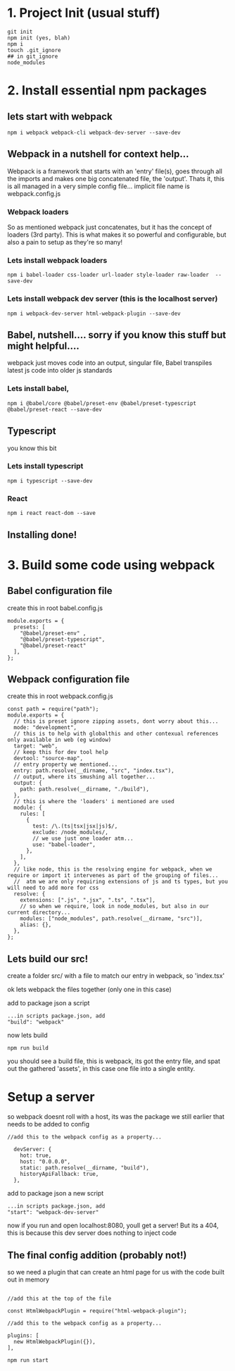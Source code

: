 # 1. Project Init (usual stuff)

```
git init
npm init (yes, blah)
npm i
touch .git_ignore
## in git_ignore
node_modules

```

# 2. Install essential npm packages

## lets start with webpack

```
npm i webpack webpack-cli webpack-dev-server --save-dev
```

## Webpack in a nutshell for context help...

Webpack is a framework that starts with an 'entry' file(s), goes through all the imports and makes one big concatenated file, the 'output'. Thats it, this is all managed in a very simple config file... implicit file name is webpack.config.js

### Webpack loaders

So as mentioned webpack just concatenates, but it has the concept of loaders (3rd party). This is what makes it so powerful and configurable, but also a pain to setup as they're so many!

### Lets install webpack loaders

```
npm i babel-loader css-loader url-loader style-loader raw-loader  --save-dev
```

### Lets install webpack dev server (this is the localhost server)

```
npm i webpack-dev-server html-webpack-plugin --save-dev
```

## Babel, nutshell.... sorry if you know this stuff but might helpful....

webpack just moves code into an output, singular file, Babel transpiles latest js code into older js standards

### Lets install babel,

```
npm i @babel/core @babel/preset-env @babel/preset-typescript @babel/preset-react --save-dev
```

## Typescript

you know this bit

### Lets install typescript

```
npm i typescript --save-dev
```

### React

```
npm i react react-dom --save
```

## Installing done!

# 3. Build some code using webpack

## Babel configuration file

create this in root
babel.config.js

```
module.exports = {
  presets: [
    "@babel/preset-env" ,
    "@babel/preset-typescript",
    "@babel/preset-react"
  ],
};
```

## Webpack configuration file

create this in root
webpack.config.js

```
const path = require("path");
module.exports = {
  // this is preset ignore zipping assets, dont worry about this...
  mode: "development",
  // this is to help with globalthis and other contexual references only available in web (eg window)
  target: "web",
  // keep this for dev tool help
  devtool: "source-map",
  // entry property we mentioned...
  entry: path.resolve(__dirname, "src", "index.tsx"),
  // output, where its smushing all together...
  output: {
    path: path.resolve(__dirname, "./build"),
  },
  // this is where the 'loaders' i mentioned are used
  module: {
    rules: [
      {
        test: /\.(ts|tsx|jsx|js)$/,
        exclude: /node_modules/,
        // we use just one loader atm...
        use: "babel-loader",
      },
    ],
  },
  // like node, this is the resolving engine for webpack, when we require or import it intervenes as part of the grouping of files...
  //  atm we are only requiring extensions of js and ts types, but you will need to add more for css
  resolve: {
    extensions: [".js", ".jsx", ".ts", ".tsx"],
    // so when we require, look in node_modules, but also in our current directory...
    modules: ["node_modules", path.resolve(__dirname, "src")],
    alias: {},
  },
};
```

## Lets build our src!

create a folder src/ with a file to match our entry in webpack, so 'index.tsx'

ok lets webpack the files together (only one in this case)

add to package json a script

```
...in scripts package.json, add
"build": "webpack"
```

now lets build

```
npm run build
```

you should see a build file, this is webpack, its got the entry file, and spat out the gathered 'assets', in this case one file into a single entity.

# Setup a server

so webpack doesnt roll with a host, its was the package we still earlier that needs to be added to config

```
//add this to the webpack config as a property...

  devServer: {
    hot: true,
    host: "0.0.0.0",
    static: path.resolve(__dirname, "build"),
    historyApiFallback: true,
  },

```

add to package json a new script

```
...in scripts package.json, add
"start": "webpack-dev-server"
```

now if you run and open localhost:8080, youll get a server! But its a 404, this is because this dev server does nothing to inject code

## The final config addition (probably not!)

so we need a plugin that can create an html page for us with the code built out in memory

```

//add this at the top of the file

const HtmlWebpackPlugin = require("html-webpack-plugin");

//add this to the webpack config as a property...

plugins: [
  new HtmlWebpackPlugin({}),
],

```

```
npm run start
```
